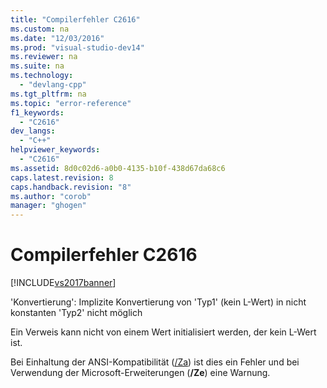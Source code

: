 ```yaml
---
title: "Compilerfehler C2616"
ms.custom: na
ms.date: "12/03/2016"
ms.prod: "visual-studio-dev14"
ms.reviewer: na
ms.suite: na
ms.technology: 
  - "devlang-cpp"
ms.tgt_pltfrm: na
ms.topic: "error-reference"
f1_keywords: 
  - "C2616"
dev_langs: 
  - "C++"
helpviewer_keywords: 
  - "C2616"
ms.assetid: 8d0c02d6-a0b0-4135-b10f-438d67da68c6
caps.latest.revision: 8
caps.handback.revision: "8"
ms.author: "corob"
manager: "ghogen"
---
```

# Compilerfehler C2616
[!INCLUDE[vs2017banner](../../assembler/inline/includes/vs2017banner.md)]

'Konvertierung': Implizite Konvertierung von 'Typ1' \(kein L\-Wert\) in nicht konstanten 'Typ2' nicht möglich  
  
 Ein Verweis kann nicht von einem Wert initialisiert werden, der kein L\-Wert ist.  
  
 Bei Einhaltung der ANSI\-Kompatibilität \([\/Za](../../build/reference/za-ze-disable-language-extensions.md)\) ist dies ein Fehler und bei Verwendung der Microsoft\-Erweiterungen \(**\/Ze**\) eine Warnung.